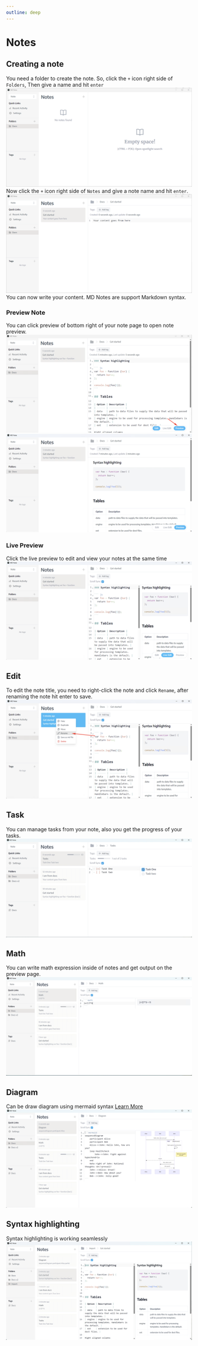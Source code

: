 ```yaml
---
outline: deep
---
```


# Notes

## Creating a note
You need a folder to create the note. So, click the `+` icon right side of `Folders`, Then give a name and hit `enter`
![](./../screenshots/create-folder.png)
Now click the `+` icon right side of `Notes` and give a note name and hit `enter`.
![](./../screenshots/create-note.png)
You can now write your content. MD Notes are support Markdown syntax. 

### Preview Note
You can click preview of bottom right of your note page to open note preview.
![](./../screenshots/note-preview.png)
![](./../screenshots/n-preview.png)

### Live Preview
Click the live preview to edit and view your notes at the same time
![](./../screenshots/l-preview.png)

## Edit
To edit the note title, you need to right-click the note and click `Rename`, after renaming the note hit enter to save.
![](./../screenshots/rename.png)

## Task
You can manage tasks from your note, also you get the progress of your tasks.
![](./../screenshots/task.png)

## Math
You can write math expression inside of notes and get output on the preview page.
![](./../screenshots/math.png)
## Diagram
Can be draw diagram using mermaid syntax [Learn More](https://mermaid.js.org/intro/)
![](./../screenshots/diagram.png)
## Syntax highlighting
Syntax highlighting is working seamlessly
![](./../screenshots/syntax-highlighting.png)